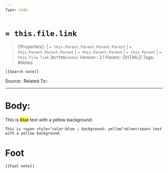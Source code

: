 ```yaml
---
Type: Code
---
```

# `= this.file.link`
>[!Properties]- | `= this.Parent.Parent.Parent.Parent` |  `= this.Parent.Parent.Parent` | `= this.Parent.Parent` | `= this.Parent` | `= this.file.link` |`BUTTON[note]` 
>Version:: 2.1
>Parent:: [[HTML]]
>Tags: #Notes
```meta-bind-embed
[[Search note]]
```
Source::
Related To::
***
# Body:

This is <span style="color:blue ; background: yellow">blue</span> text with a yellow background.

```
This is <span style="color:blue ; background: yellow">blue</span> text with a yellow background.
```







# Foot
```meta-bind-embed
[[Foot note]]
``` 